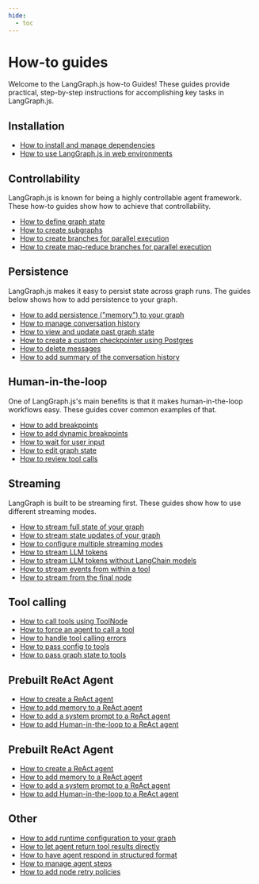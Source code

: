 ```yaml
---
hide:
  - toc
---
```


# How-to guides

Welcome to the LangGraph.js how-to Guides! These guides provide practical, step-by-step instructions for accomplishing key tasks in LangGraph.js.

## Installation

- [How to install and manage dependencies](manage-ecosystem-dependencies.ipynb)
- [How to use LangGraph.js in web environments](use-in-web-environments.ipynb)

## Controllability

LangGraph.js is known for being a highly controllable agent framework.
These how-to guides show how to achieve that controllability.

- [How to define graph state](define-state.ipynb)
- [How to create subgraphs](subgraph.ipynb)
- [How to create branches for parallel execution](branching.ipynb)
- [How to create map-reduce branches for parallel execution](map-reduce.ipynb)

## Persistence

LangGraph.js makes it easy to persist state across graph runs. The guides below shows how to add persistence to your graph.

- [How to add persistence ("memory") to your graph](persistence.ipynb)
- [How to manage conversation history](manage-conversation-history.ipynb)
- [How to view and update past graph state](time-travel.ipynb)
- [How to create a custom checkpointer using Postgres](persistence-postgres.ipynb)
- [How to delete messages](delete-messages.ipynb)
- [How to add summary of the conversation history](add-summary-conversation-history.ipynb)

## Human-in-the-loop

One of LangGraph.js's main benefits is that it makes human-in-the-loop workflows easy.
These guides cover common examples of that.

- [How to add breakpoints](breakpoints.ipynb)
- [How to add dynamic breakpoints](dynamic_breakpoints.ipynb)
- [How to wait for user input](wait-user-input.ipynb)
- [How to edit graph state](edit-graph-state.ipynb)
- [How to review tool calls](review-tool-calls.ipynb)

## Streaming

LangGraph is built to be streaming first.
These guides show how to use different streaming modes.

- [How to stream full state of your graph](stream-values.ipynb)
- [How to stream state updates of your graph](stream-updates.ipynb)
- [How to configure multiple streaming modes](stream-multiple.ipynb)
- [How to stream LLM tokens](stream-tokens.ipynb)
- [How to stream LLM tokens without LangChain models](streaming-tokens-without-langchain.ipynb)
- [How to stream events from within a tool](streaming-events-from-within-tools.ipynb)
- [How to stream from the final node](streaming-from-final-node.ipynb)

## Tool calling

- [How to call tools using ToolNode](tool-calling.ipynb)
- [How to force an agent to call a tool](force-calling-a-tool-first.ipynb)
- [How to handle tool calling errors](tool-calling-errors.ipynb)
- [How to pass config to tools](pass-config-to-tools.ipynb)
- [How to pass graph state to tools](pass-graph-state-to-tools.ipynb)

## Prebuilt ReAct Agent

- [How to create a ReAct agent](create-react-agent.ipynb)
- [How to add memory to a ReAct agent](react-memory.ipynb)
- [How to add a system prompt to a ReAct agent](react-system-prompt.ipynb)
- [How to add Human-in-the-loop to a ReAct agent](react-human-in-the-loop.ipynb)

## Prebuilt ReAct Agent

- [How to create a ReAct agent](create-react-agent.ipynb)
- [How to add memory to a ReAct agent](react-memory.ipynb)
- [How to add a system prompt to a ReAct agent](react-system-prompt.ipynb)
- [How to add Human-in-the-loop to a ReAct agent](react-human-in-the-loop.ipynb)

## Other

- [How to add runtime configuration to your graph](configuration.ipynb)
- [How to let agent return tool results directly](dynamically-returning-directly.ipynb)
- [How to have agent respond in structured format](respond-in-format.ipynb)
- [How to manage agent steps](managing-agent-steps.ipynb)
- [How to add node retry policies](node-retry-policies.ipynb)

